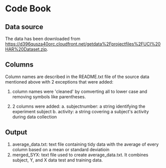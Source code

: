 # Code Book

## Data source
The data has been downloaded from https://d396qusza40orc.cloudfront.net/getdata%2Fprojectfiles%2FUCI%20HAR%20Dataset.zip.  

## Columns
Column names are described in the README.txt file of the source data mentioned above with 2 exceptions that were added:
1. column names were 'cleaned' by comverting all to lower case and removing symbols like parentheses.

2. 2 columns were added:
	a. subjectnumber: a string identifying the experiment subject
	b. activity: a string covering a subject's activity during data collection

## Output
1. average_data.txt: text file containing tidy data with the average of every column based on a mean or standard deviatioin
2. merged_SYX: text file used to create average_data.txt.  It combines subject, Y, and X data test and training data.
